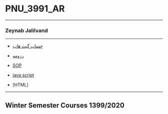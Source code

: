 # PNU_3991_AR
---------
### Zeynab Jalilvand
 
---
- [حساب گیت هاب](https://github.com/zeynabjalilvand1374/)

- [رزومه](https://github.com/zeynabjalilvand1374/resume)

- [SOP](https://github.com/zeynabjalilvand1374/SOP/blob/main/4_5924880352307841222.pdf)

- [java script](https://github.com/zeynabjalilvand1374/PNU_3991_AR/blob/main/4_5940578174306880051.pdf)

- [HTML]
------------------
## Winter Semester Courses 1399/2020
